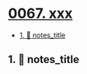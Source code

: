 # [0067. xxx](https://github.com/Tdahuyou/TNotes.nodejs/tree/main/notes/0067.%20xxx)

<!-- region:toc -->

- [1. 📒 notes_title](#1--notes_title)

<!-- endregion:toc -->

## 1. 📒 notes_title
